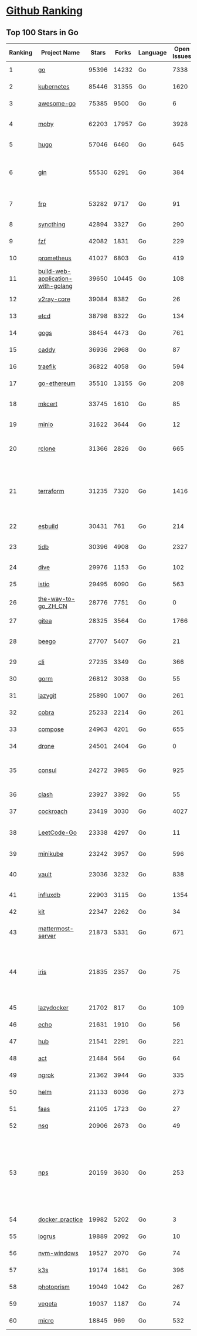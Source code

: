 [Github Ranking](../README.md)
==========

## Top 100 Stars in Go

| Ranking | Project Name | Stars | Forks | Language | Open Issues | Description | Last Commit |
| ------- | ------------ | ----- | ----- | -------- | ----------- | ----------- | ----------- |
| 1 | [go](https://github.com/golang/go) | 95396 | 14232 | Go | 7338 | The Go programming language | 2022-02-15T01:02:59Z |
| 2 | [kubernetes](https://github.com/kubernetes/kubernetes) | 85446 | 31355 | Go | 1620 | Production-Grade Container Scheduling and Management | 2022-02-15T02:47:14Z |
| 3 | [awesome-go](https://github.com/avelino/awesome-go) | 75385 | 9500 | Go | 6 | A curated list of awesome Go frameworks, libraries and software | 2022-02-14T20:44:45Z |
| 4 | [moby](https://github.com/moby/moby) | 62203 | 17957 | Go | 3928 | Moby Project - a collaborative project for the container ecosystem to assemble container-based systems | 2022-02-14T20:48:09Z |
| 5 | [hugo](https://github.com/gohugoio/hugo) | 57046 | 6460 | Go | 645 | The world’s fastest framework for building websites. | 2022-02-14T12:49:25Z |
| 6 | [gin](https://github.com/gin-gonic/gin) | 55530 | 6291 | Go | 384 | Gin is a HTTP web framework written in Go (Golang). It features a Martini-like API with much better performance -- up to 40 times faster. If you need smashing performance, get yourself some Gin. | 2022-02-14T06:39:57Z |
| 7 | [frp](https://github.com/fatedier/frp) | 53282 | 9717 | Go | 91 | A fast reverse proxy to help you expose a local server behind a NAT or firewall to the internet. | 2022-02-09T08:12:12Z |
| 8 | [syncthing](https://github.com/syncthing/syncthing) | 42894 | 3327 | Go | 290 | Open Source Continuous File Synchronization | 2022-02-14T16:07:30Z |
| 9 | [fzf](https://github.com/junegunn/fzf) | 42082 | 1831 | Go | 229 | :cherry_blossom: A command-line fuzzy finder | 2022-02-06T18:44:05Z |
| 10 | [prometheus](https://github.com/prometheus/prometheus) | 41027 | 6803 | Go | 419 | The Prometheus monitoring system and time series database. | 2022-02-14T14:33:47Z |
| 11 | [build-web-application-with-golang](https://github.com/astaxie/build-web-application-with-golang) | 39650 | 10445 | Go | 108 | A golang ebook intro how to build a web with golang | 2022-02-02T03:40:36Z |
| 12 | [v2ray-core](https://github.com/v2ray/v2ray-core) | 39084 | 8382 | Go | 26 | A platform for building proxies to bypass network restrictions. | 2022-02-08T05:58:24Z |
| 13 | [etcd](https://github.com/etcd-io/etcd) | 38798 | 8322 | Go | 134 | Distributed reliable key-value store for the most critical data of a distributed system | 2022-02-14T22:07:07Z |
| 14 | [gogs](https://github.com/gogs/gogs) | 38454 | 4473 | Go | 761 | Gogs is a painless self-hosted Git service | 2022-02-14T14:15:01Z |
| 15 | [caddy](https://github.com/caddyserver/caddy) | 36936 | 2968 | Go | 87 | Fast, multi-platform web server with automatic HTTPS | 2022-02-14T09:41:30Z |
| 16 | [traefik](https://github.com/traefik/traefik) | 36822 | 4058 | Go | 594 | The Cloud Native Application Proxy | 2022-02-14T16:46:08Z |
| 17 | [go-ethereum](https://github.com/ethereum/go-ethereum) | 35510 | 13155 | Go | 208 | Official Go implementation of the Ethereum protocol | 2022-02-14T14:24:24Z |
| 18 | [mkcert](https://github.com/FiloSottile/mkcert) | 33745 | 1610 | Go | 85 | A simple zero-config tool to make locally trusted development certificates with any names you'd like. | 2022-01-15T01:01:54Z |
| 19 | [minio](https://github.com/minio/minio) | 31622 | 3644 | Go | 12 | High Performance, Kubernetes Native Object Storage | 2022-02-14T17:19:01Z |
| 20 | [rclone](https://github.com/rclone/rclone) | 31366 | 2826 | Go | 665 | "rsync for cloud storage" - Google Drive, S3, Dropbox, Backblaze B2, One Drive, Swift, Hubic, Wasabi, Google Cloud Storage, Yandex Files | 2022-02-11T11:04:59Z |
| 21 | [terraform](https://github.com/hashicorp/terraform) | 31235 | 7320 | Go | 1416 | Terraform enables you to safely and predictably create, change, and improve infrastructure. It is an open source tool that codifies APIs into declarative configuration files that can be shared amongst team members, treated as code, edited, reviewed, and versioned. | 2022-02-14T23:23:38Z |
| 22 | [esbuild](https://github.com/evanw/esbuild) | 30431 | 761 | Go | 214 | An extremely fast JavaScript and CSS bundler and minifier | 2022-02-14T15:57:45Z |
| 23 | [tidb](https://github.com/pingcap/tidb) | 30396 | 4908 | Go | 2327 | TiDB is an open source distributed HTAP database compatible with the MySQL protocol  | 2022-02-15T03:01:45Z |
| 24 | [dive](https://github.com/wagoodman/dive) | 29976 | 1153 | Go | 102 | A tool for exploring each layer in a docker image | 2022-02-12T17:47:58Z |
| 25 | [istio](https://github.com/istio/istio) | 29495 | 6090 | Go | 563 | Connect, secure, control, and observe services. | 2022-02-15T02:44:31Z |
| 26 | [the-way-to-go_ZH_CN](https://github.com/unknwon/the-way-to-go_ZH_CN) | 28776 | 7751 | Go | 0 | 《The Way to Go》中文译本，中文正式名《Go 入门指南》 | 2022-02-09T15:13:38Z |
| 27 | [gitea](https://github.com/go-gitea/gitea) | 28325 | 3564 | Go | 1766 | Git with a cup of tea, painless self-hosted git service | 2022-02-15T00:59:34Z |
| 28 | [beego](https://github.com/beego/beego) | 27707 | 5407 | Go | 21 | beego is an open-source, high-performance web framework for the Go programming language. | 2022-02-15T01:54:27Z |
| 29 | [cli](https://github.com/cli/cli) | 27235 | 3349 | Go | 366 | GitHub’s official command line tool | 2022-02-15T02:39:05Z |
| 30 | [gorm](https://github.com/go-gorm/gorm) | 26812 | 3038 | Go | 55 | The fantastic ORM library for Golang, aims to be developer friendly | 2022-02-14T19:50:13Z |
| 31 | [lazygit](https://github.com/jesseduffield/lazygit) | 25890 | 1007 | Go | 261 | simple terminal UI for git commands | 2022-02-13T08:15:25Z |
| 32 | [cobra](https://github.com/spf13/cobra) | 25233 | 2214 | Go | 261 | A Commander for modern Go CLI interactions | 2022-02-02T14:34:36Z |
| 33 | [compose](https://github.com/docker/compose) | 24963 | 4201 | Go | 655 | Define and run multi-container applications with Docker | 2022-02-14T15:25:09Z |
| 34 | [drone](https://github.com/harness/drone) | 24501 | 2404 | Go | 0 | Drone is a Container-Native, Continuous Delivery Platform | 2022-02-10T14:11:49Z |
| 35 | [consul](https://github.com/hashicorp/consul) | 24272 | 3985 | Go | 925 | Consul is a distributed, highly available, and data center aware solution to connect and configure applications across dynamic, distributed infrastructure. | 2022-02-15T02:12:55Z |
| 36 | [clash](https://github.com/Dreamacro/clash) | 23927 | 3392 | Go | 55 | A rule-based tunnel in Go. | 2022-02-13T16:37:38Z |
| 37 | [cockroach](https://github.com/cockroachdb/cockroach) | 23419 | 3030 | Go | 4027 | CockroachDB - the open source, cloud-native distributed SQL database. | 2022-02-15T02:50:53Z |
| 38 | [LeetCode-Go](https://github.com/halfrost/LeetCode-Go) | 23338 | 4297 | Go | 11 | ✅ Solutions to LeetCode by Go, 100% test coverage, runtime beats 100% / LeetCode 题解 | 2022-02-14T03:34:13Z |
| 39 | [minikube](https://github.com/kubernetes/minikube) | 23242 | 3957 | Go | 596 | Run Kubernetes locally | 2022-02-15T00:34:27Z |
| 40 | [vault](https://github.com/hashicorp/vault) | 23036 | 3232 | Go | 838 | A tool for secrets management, encryption as a service, and privileged access management | 2022-02-15T00:43:37Z |
| 41 | [influxdb](https://github.com/influxdata/influxdb) | 22903 | 3115 | Go | 1354 | Scalable datastore for metrics, events, and real-time analytics | 2022-02-14T22:40:07Z |
| 42 | [kit](https://github.com/go-kit/kit) | 22347 | 2262 | Go | 34 | A standard library for microservices. | 2022-02-14T18:26:32Z |
| 43 | [mattermost-server](https://github.com/mattermost/mattermost-server) | 21873 | 5331 | Go | 671 | Mattermost is an open source platform for secure collaboration across the entire software development lifecycle. | 2022-02-15T02:02:02Z |
| 44 | [iris](https://github.com/kataras/iris) | 21835 | 2357 | Go | 75 | The fastest HTTP/2 Go Web Framework. AWS Lambda, gRPC, MVC, Unique Router, Websockets, Sessions, Test suite, Dependency Injection and more. A true successor of expressjs and laravel \| 谢谢 https://github.com/kataras/iris/issues/1329 \| | 2022-01-22T23:21:32Z |
| 45 | [lazydocker](https://github.com/jesseduffield/lazydocker) | 21702 | 817 | Go | 109 | The lazier way to manage everything docker | 2022-02-09T03:10:14Z |
| 46 | [echo](https://github.com/labstack/echo) | 21631 | 1910 | Go | 56 | High performance, minimalist Go web framework | 2022-02-04T02:46:23Z |
| 47 | [hub](https://github.com/github/hub) | 21541 | 2291 | Go | 221 | A command-line tool that makes git easier to use with GitHub. | 2022-02-10T13:52:28Z |
| 48 | [act](https://github.com/nektos/act) | 21484 | 564 | Go | 64 | Run your GitHub Actions locally 🚀 | 2022-02-14T02:11:36Z |
| 49 | [ngrok](https://github.com/inconshreveable/ngrok) | 21362 | 3944 | Go | 335 | Introspected tunnels to localhost | 2021-12-16T15:44:31Z |
| 50 | [helm](https://github.com/helm/helm) | 21133 | 6036 | Go | 273 | The Kubernetes Package Manager | 2022-02-14T14:56:45Z |
| 51 | [faas](https://github.com/openfaas/faas) | 21105 | 1723 | Go | 27 | OpenFaaS - Serverless Functions Made Simple | 2022-02-12T11:41:17Z |
| 52 | [nsq](https://github.com/nsqio/nsq) | 20906 | 2673 | Go | 49 | A realtime distributed messaging platform | 2022-01-06T05:16:54Z |
| 53 | [nps](https://github.com/ehang-io/nps) | 20159 | 3630 | Go | 253 | 一款轻量级、高性能、功能强大的内网穿透代理服务器。支持tcp、udp、socks5、http等几乎所有流量转发，可用来访问内网网站、本地支付接口调试、ssh访问、远程桌面，内网dns解析、内网socks5代理等等……，并带有功能强大的web管理端。a lightweight, high-performance, powerful intranet penetration proxy server, with a powerful web management terminal. | 2022-01-23T10:48:35Z |
| 54 | [docker_practice](https://github.com/yeasy/docker_practice) | 19982 | 5202 | Go | 3 | Learn and understand Docker technologies, with real DevOps practice! | 2022-02-12T03:09:57Z |
| 55 | [logrus](https://github.com/sirupsen/logrus) | 19889 | 2092 | Go | 10 | Structured, pluggable logging for Go. | 2022-01-29T15:11:06Z |
| 56 | [nvm-windows](https://github.com/coreybutler/nvm-windows) | 19527 | 2070 | Go | 74 | A node.js version management utility for Windows. Ironically written in Go. | 2022-02-01T19:33:47Z |
| 57 | [k3s](https://github.com/k3s-io/k3s) | 19174 | 1681 | Go | 396 | Lightweight Kubernetes | 2022-02-15T01:05:07Z |
| 58 | [photoprism](https://github.com/photoprism/photoprism) | 19049 | 1042 | Go | 267 | Photos App powered by Go and Google TensorFlow 🌈 ✨ | 2022-02-13T18:35:14Z |
| 59 | [vegeta](https://github.com/tsenart/vegeta) | 19037 | 1187 | Go | 74 | HTTP load testing tool and library. It's over 9000! | 2021-09-23T13:14:57Z |
| 60 | [micro](https://github.com/zyedidia/micro) | 18845 | 969 | Go | 532 | A modern and intuitive terminal-based text editor | 2022-02-14T21:32:50Z |

